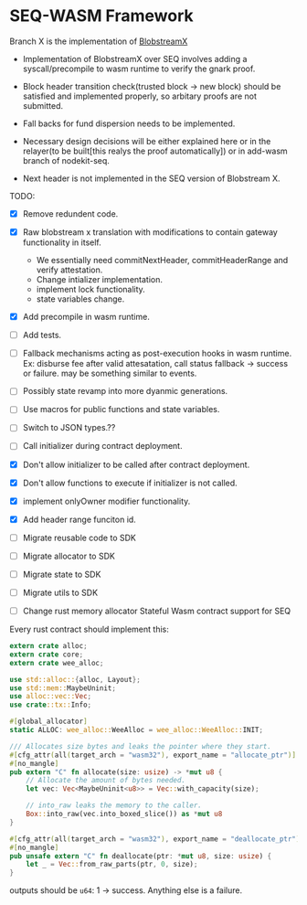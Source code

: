# SEQ-WASM Framework

Branch X is the implementation of [BlobstreamX](https://github.com/succinctlabs/blobstreamx/tree/main/contracts/src/BlobstreamX.sol)

- Implementation of BlobstreamX over SEQ involves adding a syscall/precompile to wasm runtime to verify the gnark proof.

- Block header transition check(trusted block -> new block) should be satisfied and implemented properly, so arbitary proofs are not submitted.

- Fall backs for fund dispersion needs to be implemented.

- Necessary design decisions will be either explained here or in the relayer(to be built[this realys the proof automatically]) or in add-wasm branch of nodekit-seq.

- Next header is not implemented in the SEQ version of Blobstream X.

TODO:
- [x] Remove redundent code.
- [x] Raw blobstream x translation with modifications to contain gateway functionality in itself.
    - We essentially need commitNextHeader, commitHeaderRange and verify attestation.
    - Change intializer implementation.
    - implement lock functionality.
    - state variables change.
- [x] Add precompile in wasm runtime. 
- [ ] Add tests. 
- [ ] Fallback mechanisms acting as post-execution hooks in wasm runtime. Ex: disburse fee after valid attesatation, call status fallback -> success or failure. may be something similar to events.

- [ ] Possibly state revamp into more dyanmic generations.
- [ ] Use macros for public functions and state variables.
- [ ] Switch to JSON types.??

- [ ] Call initializer during contract deployment.
- [x] Don't allow initializer to be called after contract deployment.
- [x] Don't allow functions to execute if initializer is not called.
- [x] implement onlyOwner modifier functionality.
- [x] Add header range funciton id.

- [ ] Migrate reusable code to SDK
- [ ] Migrate allocator to SDK
- [ ] Migrate state to SDK
- [ ] Migrate utils to SDK

- [ ] Change rust memory allocator
Stateful Wasm contract support for SEQ

Every rust contract should implement this:
```rust 
extern crate alloc;
extern crate core;
extern crate wee_alloc;

use std::alloc::{alloc, Layout};
use std::mem::MaybeUninit;
use alloc::vec::Vec;
use crate::tx::Info;

#[global_allocator]
static ALLOC: wee_alloc::WeeAlloc = wee_alloc::WeeAlloc::INIT;

/// Allocates size bytes and leaks the pointer where they start.
#[cfg_attr(all(target_arch = "wasm32"), export_name = "allocate_ptr")]
#[no_mangle]
pub extern "C" fn allocate(size: usize) -> *mut u8 {
    // Allocate the amount of bytes needed.
    let vec: Vec<MaybeUninit<u8>> = Vec::with_capacity(size);

    // into_raw leaks the memory to the caller.
    Box::into_raw(vec.into_boxed_slice()) as *mut u8
}

#[cfg_attr(all(target_arch = "wasm32"), export_name = "deallocate_ptr")]
#[no_mangle]
pub unsafe extern "C" fn deallocate(ptr: *mut u8, size: usize) {
    let _ = Vec::from_raw_parts(ptr, 0, size);
}

```

outputs should be `u64`: 1 -> success. Anything else is a failure.